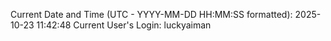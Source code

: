 Current Date and Time (UTC - YYYY-MM-DD HH:MM:SS formatted): 2025-10-23 11:42:48
Current User's Login: luckyaiman
